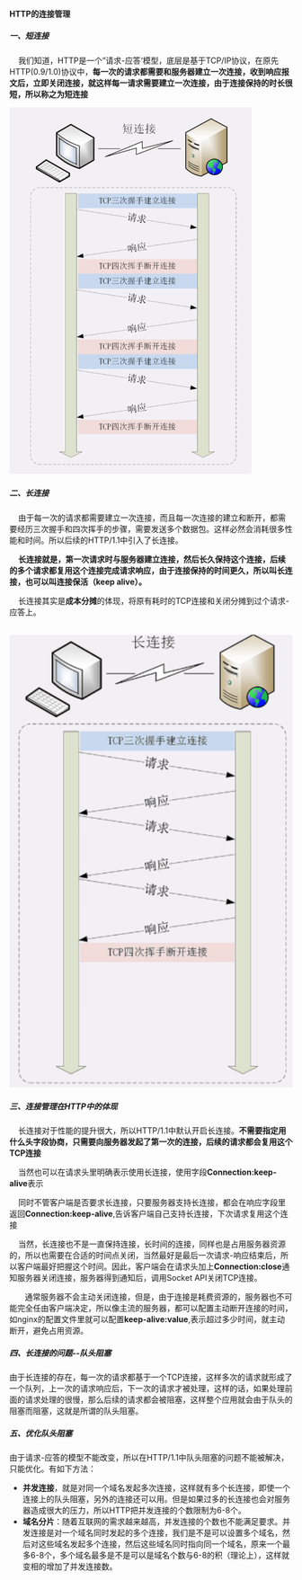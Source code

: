 #### HTTP的连接管理

##### 一、短连接

    我们知道，HTTP是一个”请求-应答‘模型，底层是基于TCP/IP协议，在原先HTTP(0.9/1.0)协议中，**每一次的请求都需要和服务器建立一次连接，收到响应报文后，立即关闭连接，就这样每一请求需要建立一次连接，由于连接保持的时长很短，所以称之为短连接**



<img src="images/短连接示意图.png" title="C:\Users\kyg\Desktop" alt="短连接示意图" data-align="center">

##### 二、长连接

    由于每一次的请求都需要建立一次连接，而且每一次连接的建立和断开，都需要经历三次握手和四次挥手的步骤，需要发送多个数据包。这样必然会消耗很多性能和时间。所以后续的HTTP/1.1中引入了长连接。

    **长连接就是，第一次请求时与服务器建立连接，然后长久保持这个连接，后续的多个请求都复用这个连接完成请求响应，由于连接保持的时间更久，所以叫长连接，也可以叫连接保活（keep alive）。**

    长连接其实是**成本分摊**的体现，将原有耗时的TCP连接和关闭分摊到过个请求-应答上。

      <img src="images/长连接示意图.png" title="optional title" alt="Alternative text" data-align="center">

##### 三、连接管理在HTTP中的体现

    长连接对于性能的提升很大，所以HTTP/1.1中默认开启长连接。**不需要指定用什么头字段协商，只需要向服务器发起了第一次的连接，后续的请求都会复用这个TCP连接**

    当然也可以在请求头里明确表示使用长连接，使用字段**Connection:keep-alive**表示

    同时不管客户端是否要求长连接，只要服务器支持长连接，都会在响应字段里返回**Connection:keep-alive**,告诉客户端自己支持长连接，下次请求复用这个连接

    当然，长连接也不是一直保持连接，长时间的连接，同样也是占用服务器资源的，所以也需要在合适的时间点关闭，当然最好是最后一次请求-响应结束后，所以客户端最好把握这个时间。因此，客户端会在请求头加上**Connection:close**通知服务器关闭连接，服务器得到通知后，调用Socket API关闭TCP连接。

       通常服务器不会主动关闭连接，但是，由于连接是耗费资源的，服务器也不可能完全任由客户端决定，所以像主流的服务器，都可以配置主动断开连接的时间，如nginx的配置文件里就可以配置**keep-alive:value**,表示超过多少时间，就主动断开，避免占用资源。

##### 四、长连接的问题--队头阻塞

​	由于长连接的存在，每一次的请求都基于一个TCP连接，这样多次的请求就形成了一个队列，上一次的请求响应后，下一次的请求才被处理，这样的话，如果处理前面的请求处理的很慢，那么后续的请求都会被阻塞，这样整个应用就会由于队头的阻塞而阻塞，这就是所谓的队头阻塞。

##### 五、优化队头阻塞

​	由于请求-应答的模型不能改变，所以在HTTP/1.1中队头阻塞的问题不能被解决，只能优化。有如下方法：

- ​	**并发连接**，就是对同一个域名发起多次连接，这样就有多个长连接，即使一个连接上的队头阻塞，另外的连接还可以用。但是如果过多的长连接也会对服务器造成很大的压力，所以HTTP把并发连接的个数限制为6-8个。
- **域名分片**：随着互联网的需求越来越高，并发连接的个数也不能满足要求。并发连接是对一个域名同时发起的多个连接，我们是不是可以设置多个域名，然后对这些域名发起多个连接，然后这些域名同时指向同一个域名，原来一个最多6-8个，多个域名最多是不是可以是域名个数与6-8的积（理论上），这样就变相的增加了并发连接数。
